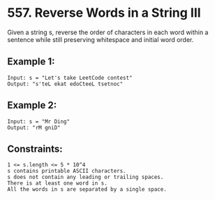 # 557. Reverse Words in a String III
     
Given a string s, reverse the order of characters in each word within a sentence while still preserving whitespace and initial word order.

## Example 1:

    Input: s = "Let's take LeetCode contest"
    Output: "s'teL ekat edoCteeL tsetnoc"
## Example 2:
    
    Input: s = "Mr Ding"
    Output: "rM gniD"
## Constraints:

    1 <= s.length <= 5 * 10^4
    s contains printable ASCII characters.
    s does not contain any leading or trailing spaces.
    There is at least one word in s.
    All the words in s are separated by a single space.